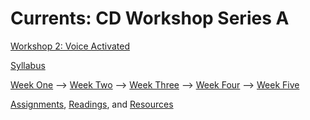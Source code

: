 # Currents: CD Workshop Series A
[Workshop 2: Voice Activated](/)

[Syllabus](/files/PSAM_3060_A_Fisher_Eigler-Harding_Provencher_S20.pdf)

[Week One](/weekone) ⟶ [Week Two](/weektwo) ⟶ [Week Three](/weekthree) ⟶ [Week Four](/weekfour) ⟶ [Week Five](/weekfive)

[Assignments](/assignments), [Readings](/readings), and [Resources](/resources)